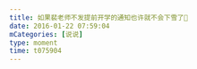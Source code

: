 ```yaml
---
title: 如果裴老师不发提前开学的通知也许就不会下雪了🧐
date: 2016-01-22 07:59:04
mCategories: [说说]
type: moment
time: t075904
---
```


